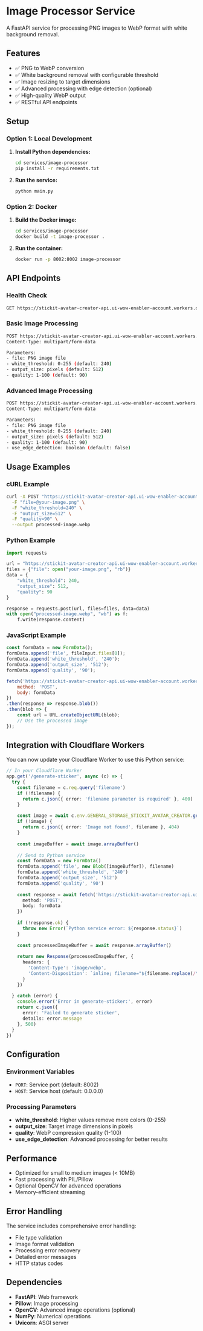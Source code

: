 # Image Processor Service

A FastAPI service for processing PNG images to WebP format with white background removal.

## Features

- ✅ PNG to WebP conversion
- ✅ White background removal with configurable threshold
- ✅ Image resizing to target dimensions
- ✅ Advanced processing with edge detection (optional)
- ✅ High-quality WebP output
- ✅ RESTful API endpoints

## Setup

### Option 1: Local Development

1. **Install Python dependencies:**
   ```bash
   cd services/image-processor
   pip install -r requirements.txt
   ```

2. **Run the service:**
   ```bash
   python main.py
   ```

### Option 2: Docker

1. **Build the Docker image:**
   ```bash
   cd services/image-processor
   docker build -t image-processor .
   ```

2. **Run the container:**
   ```bash
   docker run -p 8002:8002 image-processor
   ```

## API Endpoints

### Health Check
```bash
GET https://stickit-avatar-creator-api.ui-wow-enabler-account.workers.dev/
```

### Basic Image Processing
```bash
POST https://stickit-avatar-creator-api.ui-wow-enabler-account.workers.dev/process-image
Content-Type: multipart/form-data

Parameters:
- file: PNG image file
- white_threshold: 0-255 (default: 240)
- output_size: pixels (default: 512)
- quality: 1-100 (default: 90)
```

### Advanced Image Processing
```bash
POST https://stickit-avatar-creator-api.ui-wow-enabler-account.workers.dev/process-image-advanced
Content-Type: multipart/form-data

Parameters:
- file: PNG image file
- white_threshold: 0-255 (default: 240)
- output_size: pixels (default: 512)
- quality: 1-100 (default: 90)
- use_edge_detection: boolean (default: false)
```

## Usage Examples

### cURL Example
```bash
curl -X POST "https://stickit-avatar-creator-api.ui-wow-enabler-account.workers.dev/process-image" \
  -F "file=@your-image.png" \
  -F "white_threshold=240" \
  -F "output_size=512" \
  -F "quality=90" \
  --output processed-image.webp
```

### Python Example
```python
import requests

url = "https://stickit-avatar-creator-api.ui-wow-enabler-account.workers.dev/process-image"
files = {"file": open("your-image.png", "rb")}
data = {
    "white_threshold": 240,
    "output_size": 512,
    "quality": 90
}

response = requests.post(url, files=files, data=data)
with open("processed-image.webp", "wb") as f:
    f.write(response.content)
```

### JavaScript Example
```javascript
const formData = new FormData();
formData.append('file', fileInput.files[0]);
formData.append('white_threshold', '240');
formData.append('output_size', '512');
formData.append('quality', '90');

fetch('https://stickit-avatar-creator-api.ui-wow-enabler-account.workers.dev/process-image', {
    method: 'POST',
    body: formData
})
.then(response => response.blob())
.then(blob => {
    const url = URL.createObjectURL(blob);
    // Use the processed image
});
```

## Integration with Cloudflare Workers

You can now update your Cloudflare Worker to use this Python service:

```typescript
// In your Cloudflare Worker
app.get('/generate-sticker', async (c) => {
  try {
    const filename = c.req.query('filename')
    if (!filename) {
      return c.json({ error: 'filename parameter is required' }, 400)
    }
    
    const image = await c.env.GENERAL_STORAGE_STICKIT_AVATAR_CREATOR.get(filename)
    if (!image) {
      return c.json({ error: 'Image not found', filename }, 404)
    }
    
    const imageBuffer = await image.arrayBuffer()
    
    // Send to Python service
    const formData = new FormData()
    formData.append('file', new Blob([imageBuffer]), filename)
    formData.append('white_threshold', '240')
    formData.append('output_size', '512')
    formData.append('quality', '90')
    
    const response = await fetch('https://stickit-avatar-creator-api.ui-wow-enabler-account.workers.dev/process-image', {
      method: 'POST',
      body: formData
    })
    
    if (!response.ok) {
      throw new Error(`Python service error: ${response.status}`)
    }
    
    const processedImageBuffer = await response.arrayBuffer()
    
    return new Response(processedImageBuffer, {
      headers: { 
        'Content-Type': 'image/webp',
        'Content-Disposition': `inline; filename="${filename.replace(/\.[^/.]+$/, '')}-sticker.webp"`
      }
    })
    
  } catch (error) {
    console.error('Error in generate-sticker:', error)
    return c.json({ 
      error: 'Failed to generate sticker', 
      details: error.message
    }, 500)
  }
})
```

## Configuration

### Environment Variables
- `PORT`: Service port (default: 8002)
- `HOST`: Service host (default: 0.0.0.0)

### Processing Parameters
- **white_threshold**: Higher values remove more colors (0-255)
- **output_size**: Target image dimensions in pixels
- **quality**: WebP compression quality (1-100)
- **use_edge_detection**: Advanced processing for better results

## Performance

- Optimized for small to medium images (< 10MB)
- Fast processing with PIL/Pillow
- Optional OpenCV for advanced operations
- Memory-efficient streaming

## Error Handling

The service includes comprehensive error handling:
- File type validation
- Image format validation
- Processing error recovery
- Detailed error messages
- HTTP status codes

## Dependencies

- **FastAPI**: Web framework
- **Pillow**: Image processing
- **OpenCV**: Advanced image operations (optional)
- **NumPy**: Numerical operations
- **Uvicorn**: ASGI server
